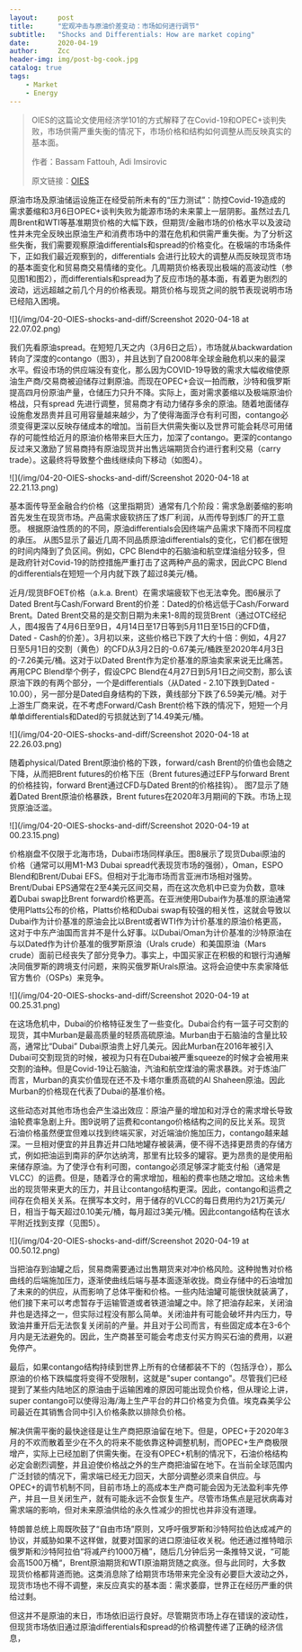 ```yaml
---
layout:     post
title:      "宏观冲击与原油价差变动：市场如何进行调节"
subtitle:   "Shocks and Differentials: How are market coping"
date:       2020-04-19
author:     Zcc
header-img: img/post-bg-cook.jpg
catalog: true
tags:
    - Market
    - Energy
---
```



> OIES的这篇论文使用经济学101的方式解释了在Covid-19和OPEC+谈判失败，市场供需严重失衡的情况下，市场价格和结构如何调整从而反映真实的基本面。
>
> 作者：Bassam Fattouh, Adi Imsirovic	
>
> 原文链接：[OIES](https://www.oxfordenergy.org/publications/shocks-and-differentials-how-are-the-oil-markets-coping/?v=0f177369a3b7)

原油市场及原油储运设施正在经受前所未有的“压力测试”：防控Covid-19造成的需求萎缩和3月6日OPEC+谈判失败为能源市场的未来蒙上一层阴影。虽然过去几周Brent和WTI等基准期货价格的大幅下跌，但期货/金融市场的价格水平以及波动性并未完全反映出原油生产和消费市场中的潜在危机和供需严重失衡。为了分析这些失衡，我们需要观察原油differentials和spread的价格变化。在极端的市场条件下，正如我们最近观察到的，differentials 会进行比较大的调整从而反映现货市场的基本面变化和贸易商交易情绪的变化。几周期货价格表现出极端的高波动性（参见图1和图2），而differentials和spread为了反应市场的基本面，有着更为剧烈的波动，远远超越之前几个月的价格表现。期货价格与现货之间的脱节表现说明市场已经陷入困境。

![](/img/04-20-OIES-shocks-and-diff/Screenshot 2020-04-18 at 22.07.02.png)

我们先看原油spread。在短短几天之内（3月6日之后），市场就从backwardation转向了深度的contango（图3），并且达到了自2008年全球金融危机以来的最深水平。假设市场的供应端没有变化，那么因为COVID-19导致的需求大幅收缩使原油生产商/交易商被迫储存过剩原油。而现在OPEC+会议一拍而散，沙特和俄罗斯提高四月份原油产量，仓储压力只升不降。实际上，面对需求萎缩以及极端原油价格战，只有spread 先进行调整，贸易商才有动力储存多余的原油。随着地面储存设施愈发昂贵并且可用容量越来越少，为了使得海面浮仓有利可图，contango必须变得更深以反映存储成本的增加。当前巨大供需失衡以及世界可能会耗尽可用储存的可能性给近月的原油价格带来巨大压力，加深了contango。更深的contango反过来又激励了贸易商持有原油现货并出售远端期货合约进行套利交易（carry trade）。这最终将导致整个曲线继续向下移动（如图4）。

![](/img/04-20-OIES-shocks-and-diff/Screenshot 2020-04-18 at 22.21.13.png)

基本面传导至金融合约价格（这里指期货）通常有几个阶段：需求急剧萎缩的影响首先发生在现货市场。产品需求疲软挤压了炼厂利润，从而传导到炼厂的开工意愿。 根据原油性质的的不同，原油differentials会因终端产品需求下降而不同程度的承压。 从图5显示了最近几周不同品质原油differentials的变化，它们都在很短的时间内降到了负区间。例如，CPC Blend中的石脑油和航空煤油组分较多，但是政府针对Covid-19的防控措施严重打击了这两种产品的需求，因此CPC Blend的differentials在短短一个月内就下跌了超过8美元/桶。

近月/现货BFOET价格（a.k.a. Brent）在需求端疲软下也无法幸免。图6展示了Dated Brent与Cash/Forward Brent的价差：Dated的价格远低于Cash/Forward Brent。Dated Brent交易的是交割日期为未来1-8周的现货Brent（通过OTC经纪人，图4报告了4月6日至9日，4月14日至17日等到5月11日至15日的CFD值，Dated - Cash的价差）。3月初以来，这些价格已下跌了大约十倍：例如，4月27日至5月1日的交割（黄色）的CFD从3月2日的-0.67美元/桶跌至2020年4月3日的-7.26美元/桶。这对于以Dated Brent作为定价基准的原油卖家来说无比痛苦。再用CPC Blend举个例子，假设CPC Blend在4月27日到5月1日之间交割，那么该原油下跌的有两个部分，一个是differentials（从Dated - 2.10下跌到Dated - 10.00），另一部分是Dated自身结构的下跌，黄线部分下跌了6.59美元/桶。对于上游生厂商来说，在不考虑Forward/Cash Brent价格下跌的情况下，短短一个月单单differentials和Dated的亏损就达到了14.49美元/桶。

![](/img/04-20-OIES-shocks-and-diff/Screenshot 2020-04-18 at 22.26.03.png)

随着physical/Dated Brent原油价格的下跌，forward/cash Brent的价值也会随之下降，从而把Brent futures的价格下压（Brent futures通过EFP与forward Brent的价格挂钩，forward Brent通过CFD与Dated Brent的价格挂钩）。 图7显示了随着Dated Brent原油价格暴跌，Brent futures在2020年3月期间的下跌。市场上现货原油泛滥。

![](/img/04-20-OIES-shocks-and-diff/Screenshot 2020-04-19 at 00.23.15.png)

价格崩盘不仅限于北海市场，Dubai市场同样承压。图8展示了现货Dubai原油的价格（通常可以用M1-M3 Dubai spread代表现货市场的强弱），Oman，ESPO Blend和Brent/Dubai EFS。但相对于北海市场而言亚洲市场相对强势。Brent/Dubai EPS通常在2至4美元区间交易，而在这次危机中已变为负数，意味着Dubai swap比Brent forward价格更高。在亚洲使用Dubai作为基准的原油通常使用Platts公布的价格，Platts价格和Dubai swap有较强的相关性，这就会导致以Dubai作为计价基准的原油会比以Brent或者WTI作为计价基准的原油价格更高，这对于中东产油国而言并不是什么好事。以Dubai/Oman为计价基准的沙特原油在与以Dated作为计价基准的俄罗斯原油（Urals crude）和美国原油（Mars crude）面前已经丧失了部分竞争力。事实上，中国买家正在积极的和银行沟通解决同俄罗斯的跨境支付问题，来购买俄罗斯Urals原油。这将会迫使中东卖家降低官方售价（OSPs）来竞争。

![](/img/04-20-OIES-shocks-and-diff/Screenshot 2020-04-19 at 00.25.31.png)

在这场危机中，Dubai的价格特征发生了一些变化。Dubai合约有一篮子可交割的现货，其中Murban是最高质量的轻质高硫原油。Murban由于石脑油的含量比较高，通常比“Dubai” Dubai原油贵上好几美元。因此Murban在2016年被引入Dubai可交割现货的时候，被视为只有在Dubai被严重squeeze的时候才会被用来交割的油种。但是Covid-19让石脑油，汽油和航空煤油的需求暴跌。对于炼油厂而言，Murban的真实价值现在还不及卡塔尔重质高硫的Al Shaheen原油。因此Murban的价格现在代表了Dubai的基准价格。

这些动态对其他市场也会产生溢出效应：原油产量的增加和对浮仓的需求增长导致油轮费率急剧上升。图9说明了运费和contango价格结构之间的反比关系。现货石油价格虽然便宜但难以找到终端买家，对近端油价施加压力，contango越来越深。一旦相对便宜的并且靠近井口陆地罐存被装满，便不得不选择更昂贵的存储方式，例如把油运到南非的萨尔达纳湾，那里有比较多的罐容。更为昂贵的是使用船来储存原油。为了使浮仓有利可图，contango必须足够深才能支付船（通常是VLCC）的运费。但是，随着浮仓的需求增加，租船的费率也随之增加。这给未售出的现货带来更大的压力，并且让contango结构更深。因此，contango和运费之间存在负相关关系。在撰写本文时，用于储存的VLCC的每日费用约为21万美元/日，相当于每天超过0.10美元/桶，每月超过3美元/桶。因此contango结构在该水平附近找到支撑（见图5）。

![](/img/04-20-OIES-shocks-and-diff/Screenshot 2020-04-19 at 00.50.12.png)

当把油存到油罐之后，贸易商需要通过出售期货来对冲价格风险。这种抛售对价格曲线的后端施加压力，逐渐使曲线后端与基本面逐渐收拢。商业存储中的石油增加了未来的的供应，从而影响了总体平衡和价格。一些内陆油罐可能很快就装满了，他们接下来可以考虑暂存于运输管道或者铁道油罐之中。除了把油存起来，关闭油井也是选择之一，但实际过程没有那么简单。关闭油井有可能会破坏井内压力，导致油井重开后无法恢复关闭前的产量。并且对于公司而言，有些固定成本在3-6个月内是无法避免的。因此，生产商甚至可能会考虑支付买方购买石油的费用，以避免停产。

最后，如果contango结构持续到世界上所有的仓储都装不下的（包括浮仓），那么原油的价格下跌幅度将变得不受限制，这就是"super contango"。尽管我们已经提到了某些内陆地区的原油由于运输困难的原因可能出现负价格，但从理论上讲，super contango可以使得沿海/海上生产平台的井口价格变为负值。埃克森美孚公司最近在其销售合同中引入价格条款以排除负价格。

解决供需平衡的最快途径是让生产商把原油留在地下。但是，OPEC+于2020年3月的不欢而散着至少在不久的将来不能依靠这种调整机制，而OPEC+生产商极限增产，实际上已经加剧了供需失衡。在没有OPEC+机制的情况下，石油价格结构必定会剧烈调整，并且迫使价格战之外的生产商把油留在地下。在当前全球范围内广泛封锁的情况下，需求端已经无力回天，大部分调整必须来自供应。与OPEC+的调节机制不同，目前市场上的高成本生产商可能会因为无法盈利率先停产，并且一旦关闭生产，就有可能永远不会恢复生产。尽管市场焦点是冠状病毒对需求端的影响，但对未来原油供给的永久性减少的担忧也并非没有道理。

特朗普总统上周既吹鼓了“自由市场”原则，又呼吁俄罗斯和沙特阿拉伯达成减产的协议，并威胁如果不这样做，就要对国家的进口原油征收关税。他还通过推特暗示俄罗斯和沙特阿拉伯“将减产约1000万桶”，随后几分钟后另一条推特又说，“可能会高1500万桶“，Brent原油期货和WTI原油期货随之疯涨。但与此同时，大多数现货价格都背道而驰。这类消息除了给期货市场带来完全没有必要巨大波动之外，现货市场也不得不调整，来反应真实的基本面：需求萎靡，世界正在经历严重的供给过剩。

但这并不是原油的末日，市场依旧运行良好。尽管期货市场上存在错误的波动性，但现货市场依旧通过原油differentials和spread的价格调整传递了正确的经济信息，
